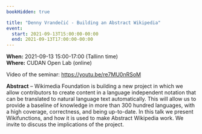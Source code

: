```yaml
---
bookHidden: true

title: "Denny Vrandečić - Building an Abstract Wikipedia"
event:
  start: 2021-09-13T15:00:00-00:00
  end: 2021-09-13T17:00:00-00:00
---
```


**When:** 2021-09-13 15:00-17:00 (Tallinn time)  
**Where:** CUDAN Open Lab (online)   

Video of the seminar: https://youtu.be/re7MU0nRSoM  


<!--more-->
**Abstract** – Wikimedia Foundation is building a new project in which we allow contributors to create content in a language independent notation that can be translated to natural language text automatically. This will allow us to provide a baseline of knowledge in more than 300 hundred languages, with a high coverage, correctness, and being up-to-date. In this talk we present Wikifunctions, and how it is used to make Abstract Wikipedia work. We invite to discuss the implications of the project.
